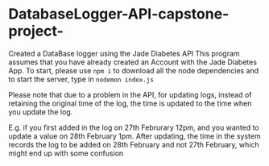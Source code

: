 # DatabaseLogger-API-capstone-project-
Created a DataBase logger using the Jade Diabetes API 
This program assumes that you have already created an Account with the Jade Diabetes App. 
To start, please use `npm i` to download all the node dependencies and to start the server, type in `nodemon index.js`

Please note that due to a problem in the API, for updating logs, instead of retaining the original time of the log, the time is updated to the time when you update the log. 

E.g. if you first added in the log on 27th Februrary 12pm, and you wanted to update a value on 28th February 1pm. After updating, the time in the system records the log to be added on 28th February and not 27th February, which might end up with some confusion